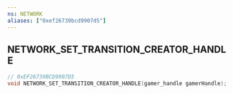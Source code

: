 ```yaml
---
ns: NETWORK
aliases: ["0xef26739bcd9907d5"]
---
```

## NETWORK_SET_TRANSITION_CREATOR_HANDLE

```c
// 0xEF26739BCD9907D5
void NETWORK_SET_TRANSITION_CREATOR_HANDLE(gamer_handle gamerHandle);
```
